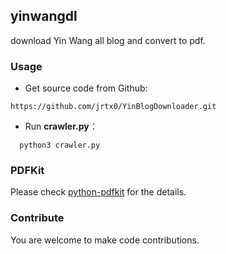 ## yinwangdl
download Yin Wang all blog and convert to pdf.


### Usage
* Get source code from Github:
```
https://github.com/jrtx0/YinBlogDownloader.git
```

* Run **crawler.py**：
```
  python3 crawler.py
```

### PDFKit
Please check [python-pdfkit](https://github.com/JazzCore/python-pdfkit) for the details.

### Contribute
You are welcome to make code contributions.
